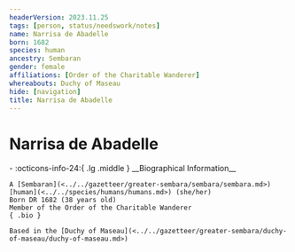 ```yaml
---
headerVersion: 2023.11.25
tags: [person, status/needswork/notes]
name: Narrisa de Abadelle
born: 1682
species: human
ancestry: Sembaran
gender: female
affiliations: [Order of the Charitable Wanderer]
whereabouts: Duchy of Maseau
hide: [navigation]
title: Narrisa de Abadelle
---
```

# Narrisa de Abadelle
<div class="grid cards ext-narrow-margin ext-one-column" markdown>
- :octicons-info-24:{ .lg .middle } __Biographical Information__

    A [Sembaran](<../../gazetteer/greater-sembara/sembara/sembara.md>) [human](<../../species/humans/humans.md>) (she/her)  
    Born DR 1682 (38 years old)  
    Member of the Order of the Charitable Wanderer  
    { .bio }

    Based in the [Duchy of Maseau](<../../gazetteer/greater-sembara/duchy-of-maseau/duchy-of-maseau.md>)
</div>


